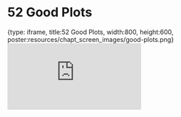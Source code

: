 # 52 Good Plots
 
{type: iframe, title:52 Good Plots, width:800, height:600, poster:resources/chapt_screen_images/good-plots.png}
![](https://datatrail-jhu.github.io/DataTrail/no_toc/good-plots.html)
 

 

